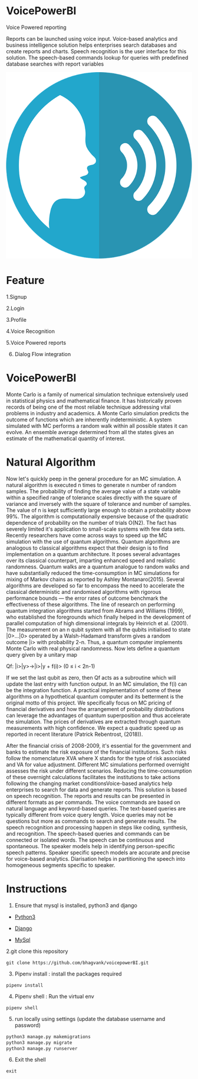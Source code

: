 # VoicePowerBI
Voice Powered reporting

Reports can be launched using voice input. Voice-based analytics and business intelligence solution helps enterprises search databases and create reports and charts. Speech recognition is the user interface for this solution. The speech-based commands lookup for queries with predefined database searches with report variables

![alt text](https://github.com/bhagvank/arc/blob/master/speech-icon-2797263_640.png)

# Feature

1.Signup

2.Login

3.Profile

4.Voice Recognition

5.Voice Powered reports

6. Dialog Flow integration

# VoicePowerBI

Monte Carlo is a family of numerical simulation technique extensively used in statistical physics and mathematical finance. It has historically proven records of being one of the most reliable technique addressing vital problems in industry and academics. A Monte Carlo simulation predicts the outcome of functions which are inherently indeterministic. A system simulated with MC performs a random walk within all possible states it can evolve. An ensemble average determined from all the states gives an estimate of the mathematical quantity of interest. 
# Natural Algorithm
Now let's quickly peep in the general procedure for an MC simulation. A natural algorithm is executed n times to generate n number of random samples. The probability of finding the average value of a state variable within a specified range of tolerance scales directly with the square of variance and inversely with the square of tolerance and number of samples. The value of n is kept sufficiently large enough to obtain a probability above 99%. 
The algorithm is computationally expensive because of the quadratic dependence of probability on the number of trials O(N2). The fact has severely limited it's application to small-scale systems with few data sets. Recently researchers have come across ways to speed up the MC simulation with the use of quantum algorithms. Quantum algorithms are analogous to classical algorithms expect that their design is to find implementation on a quantum architecture. It poses several advantages over its classical counterpart, imparting enhanced speed and realistic randomness. Quantum walks are a quantum analogue to random walks and have substantially reduced the time-consumption in MC simulations for mixing of Markov chains as reported by Ashley Montanaro(2015). Several algorithms are developed so far to encompass the need to accelerate the classical deterministic and randomised algorithms with rigorous performance bounds — the error rates of outcome benchmark the effectiveness of these algorithms. 
The line of research on performing quantum integration algorithms started from Abrams and Williams (1999), who established the foregrounds which finally helped in the development of parallel computation of high dimensional integrals by Heinrich et al. (2001). 
The measurement on an n qubit system with all the qubits initialised to state |0>...|0> operated by a Walsh-Hadamard transform gives a random outcome |i> with probability 2-n. Thus, a quantum computer implements Monte Carlo with real physical randomness. Now lets define a quantum query given by a unitary map

Qf: |i>|y>→|i>|y + f(i)> (0 ≤ i < 2n-1)

If we set the last qubit as zero, then Qf acts as a subroutine which will update the last entry with function output. In an MC simulation, the f(i) can be the integration function.
A practical implementation of some of these algorithms on a hypothetical quantum computer and its betterment is the original motto of this project. We specifically focus on MC pricing of financial derivatives and how the arrangement of probability distributions can leverage the advantages of quantum superposition and thus accelerate the simulation. The prices of derivatives are extracted through quantum measurements with high confidence. We expect a quadratic speed up as reported in recent literature (Patrick Rebentrost, (2018)). 

After the financial crisis of 2008-2009, it's essential for the government and banks to estimate the risk exposure of the financial institutions. Such risks follow the nomenclature XVA where X stands for the type of risk associated and VA for value adjustment.  Different MC simulations performed overnight assesses the risk under different scenarios. Reducing the time-consumption of these overnight calculations facilitates the institutions to take actions following the changing market conditionsVoice-based analytics help enterprises to search for data and generate reports. This solution is based on speech recognition. The reports and results can be presented in different formats as per commands. The voice commands are based on natural language and keyword-based queries. The text-based queries are typically different from voice query length. Voice queries may not be questions but more as commands to search and generate results. The speech recognition and processing happen in steps like coding, synthesis, and recognition. The speech-based queries and commands can be connected or isolated words. The speech can be continuous and spontaneous. The speaker models help in identifying person-specific speech patterns. Speaker specific speech models are accurate and precise for voice-based analytics. Diarisation helps in partitioning the speech into homogeneous segments specific to speaker. 


# Instructions 
1. Ensure that mysql is installed, python3 and django

  * [Python3](https://www.python.org/downloads/)

  * [Django](https://docs.djangoproject.com/en/2.0/topics/install/#installing-official-release)

  * [MySql](https://www.mysql.com/downloads/)
  
  
2.git clone this repository
```
git clone https://github.com/bhagvank/voicepowerBI.git

```
   
3. Pipenv install : install the packages required
```
pipenv install
```

4. Pipenv shell : Run the virtual env 
```
pipenv shell
```  
   
5. run locally using settings (update the database username and password)
```
python3 manage.py makemigrations
python3 manage.py migrate 
python3 manage.py runserver

```

6. Exit the shell
```
exit
```  
